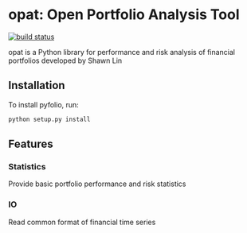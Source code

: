 # opat: Open Portfolio Analysis Tool

[![build status](https://travis-ci.org/shawnlinxl/opat.svg?branch=master)](https://travis-ci.org/shawnlinxl/opat)

opat is a Python library for performance and risk analysis of
financial portfolios developed by Shawn Lin

## Installation

To install pyfolio, run:

```bash
python setup.py install
```

## Features

### Statistics
Provide basic portfolio performance and risk statistics

### IO
Read common format of financial time series
